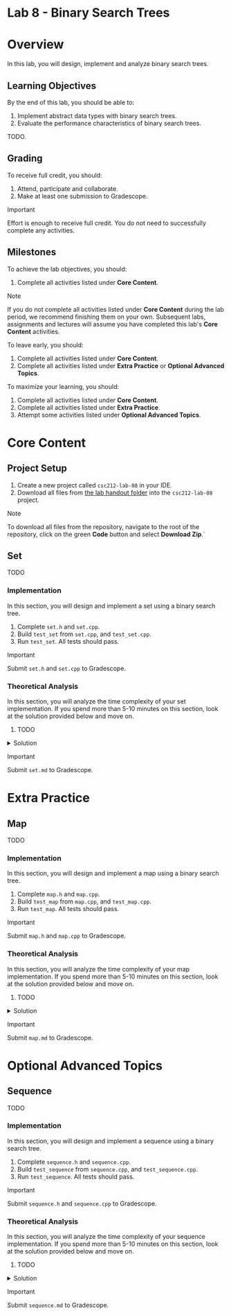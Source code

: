 # Lab 8 - Binary Search Trees

# Overview

In this lab, you will design, implement and analyze binary search trees.

## Learning Objectives

By the end of this lab, you should be able to:

1. Implement abstract data types with binary search trees.
2. Evaluate the performance characteristics of binary search trees.

TODO.

## Grading

To receive full credit, you should:

1. Attend, participate and collaborate.
2. Make at least one submission to Gradescope.

> [!IMPORTANT]
> Effort is enough to receive full credit. You do not need to successfully complete any activities.

## Milestones

To achieve the lab objectives, you should:

1. Complete all activities listed under **Core Content**.

> [!NOTE]
> If you do not complete all activities listed under **Core Content** during the lab period, we recommend finishing them
> on your own. Subsequent labs, assignments and lectures will assume you have completed this lab's **Core Content**
> activities.

To leave early, you should:

1. Complete all activities listed under **Core Content**.
2. Complete all activities listed under **Extra Practice** or **Optional Advanced Topics**.

To maximize your learning, you should:

1. Complete all activities listed under **Core Content**.
2. Complete all activities listed under **Extra Practice**.
3. Attempt some activities listed under **Optional Advanced Topics**.

# Core Content

## Project Setup

1. Create a new project called `csc212-lab-08` in your IDE.
2. Download all files from [the lab handout folder](handout) into the `csc212-lab-08` project.

> [!NOTE]
> To download all files from the repository, navigate to the root of the repository, click on the green **Code** button
> and select **Download Zip**.`

## Set

TODO

### Implementation

In this section, you will design and implement a set using a binary search tree.

1. Complete `set.h` and `set.cpp`.
2. Build `test_set` from `set.cpp`, and `test_set.cpp`.
3. Run `test_set`. All tests should pass.

> [!IMPORTANT]
> Submit `set.h` and `set.cpp` to Gradescope.

### Theoretical Analysis

In this section, you will analyze the time complexity of your set implementation. If you spend more than 5-10 minutes on
this section, look at the solution provided below and move on.

1. TODO

<details>
<summary>Solution</summary>

TODO

</details>

> [!IMPORTANT]
> Submit `set.md` to Gradescope.

# Extra Practice

## Map

TODO

### Implementation

In this section, you will design and implement a map using a binary search tree.

1. Complete `map.h` and `map.cpp`.
2. Build `test_map` from `map.cpp`, and `test_map.cpp`.
3. Run `test_map`. All tests should pass.

> [!IMPORTANT]
> Submit `map.h` and `map.cpp` to Gradescope.

### Theoretical Analysis

In this section, you will analyze the time complexity of your map implementation. If you spend more than 5-10 minutes on
this section, look at the solution provided below and move on.

1. TODO

<details>
<summary>Solution</summary>

TODO

</details>

> [!IMPORTANT]
> Submit `map.md` to Gradescope.

# Optional Advanced Topics

## Sequence

TODO

### Implementation

In this section, you will design and implement a sequence using a binary search tree.

1. Complete `sequence.h` and `sequence.cpp`.
2. Build `test_sequence` from `sequence.cpp`, and `test_sequence.cpp`.
3. Run `test_sequence`. All tests should pass.

> [!IMPORTANT]
> Submit `sequence.h` and `sequence.cpp` to Gradescope.

### Theoretical Analysis

In this section, you will analyze the time complexity of your sequence implementation. If you spend more than 5-10
minutes on this section, look at the solution provided below and move on.

1. TODO

<details>
<summary>Solution</summary>

TODO

</details>

> [!IMPORTANT]
> Submit `sequence.md` to Gradescope.